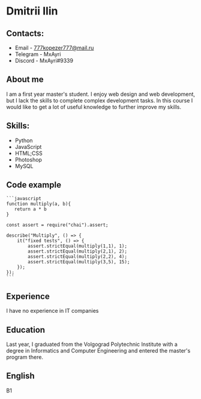 # Dmitrii Ilin
## Contacts: ##
* Email - 777kopezer777@mail.ru
* Telegram - MxAyri
* Discord - MxAyri#9339
## About me ##
I am a first year master's student. I enjoy web design and web development, but I lack the skills to complete complex development tasks. In this course I would like to get a lot of useful knowledge to further improve my skills.
## Skills: ##
* Python
* JavaScript
* HTML;CSS
* Photoshop
* MySQL
## Code example ##
    ```javascript
    function multiply(a, b){
       return a * b
    }

    const assert = require("chai").assert;

    describe("Multiply", () => {
        it("fixed tests", () => {
            assert.strictEqual(multiply(1,1), 1);
            assert.strictEqual(multiply(2,1), 2);
            assert.strictEqual(multiply(2,2), 4);
            assert.strictEqual(multiply(3,5), 15);   
        });
    });
    ```

## Experience ##
I have no experience in IT companies
## Education ##
Last year, I graduated from the Volgograd Polytechnic Institute with a degree in Informatics and Computer Engineering and entered the master's program there.
## English ## 
B1